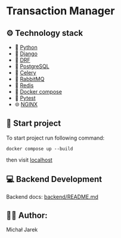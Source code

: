 # Transaction Manager

## ⚙️ Technology stack

- 🐍 [Python](https://www.python.org/)
- 🔨 [Django](https://www.djangoproject.com/)
- 🔧 [DRF](https://www.django-rest-framework.org/)
- 🐘 [PostgreSQL](https://www.postgresql.org/)
- 🌱 [Celery](https://docs.celeryq.dev/en/stable/index.html)
- 🐰 [RabbitMQ](https://www.rabbitmq.com/)
- 🔑 [Redis](https://redis.io/)
- 🐳 [Docker compose](https://docs.docker.com/compose/)
- 🧪 [Pytest](https://docs.pytest.org/en/stable/)
- 🌐 [NGINX](https://nginx.org/en/)

## 🚀 Start project

To start project run following command:

`docker compose up --build`

then visit [localhost](http://localhost/)

## 💻 Backend Development

Backend docs: [backend/README.md](backend/README.md)

## 👨‍💻 **Author:**

Michał Jarek
